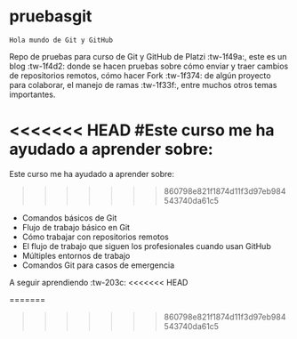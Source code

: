# pruebasgit

    Hola mundo de Git y GitHub

Repo de pruebas para curso de Git y GitHub de Platzi :tw-1f49a:, este es un blog :tw-1f4d2: donde se hacen pruebas sobre cómo enviar y traer  cambios de repositorios remotos, cómo hacer Fork :tw-1f374: de algún proyecto para colaborar, el manejo de ramas :tw-1f33f:,  entre muchos otros temas importantes.

<<<<<<< HEAD
#Este curso me ha ayudado a aprender sobre:
=======
Este curso me ha ayudado a aprender sobre:
>>>>>>> 860798e821f1874d11f3d97eb984543740da61c5

- Comandos básicos de Git
- Flujo de trabajo básico en Git 
- Cómo trabajar con repositorios remotos
- El flujo de trabajo que siguen los profesionales cuando usan GitHub
- Múltiples entornos de trabajo
- Comandos Git para casos de emergencia

A seguir aprendiendo :tw-203c:
<<<<<<< HEAD

=======
>>>>>>> 860798e821f1874d11f3d97eb984543740da61c5
